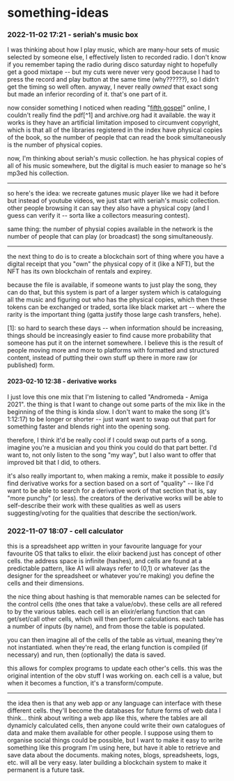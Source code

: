 # something-ideas

### 2022-11-02 17:21 - seriah's music box

I was thinking about how I play music, which are many-hour sets of music selected by someone else, I effectively listen to recorded radio. I don't know if you remember taping the radio during disco saturday night to hopefully get a good mixtape -- but my cuts were never very good because I had to press the record and play button at the same time (why??????), so I didn't get the timing so well often. anyway, I never really *owned* that exact song but made an inferior recording of it. that's one part of it.

now consider something I noticed when reading "[fifth gospel](/steiner/fifth-gospel.md)" online, I couldn't really find the pdf[^1] and archive.org had it available. the way it works is they have an artificial limitation imposed to circumvent copyright, which is that all of the libraries registered in the index have physical copies of the book, so the number of people that can read the book simultaneously is the number of physical copies.

now, I'm thinking about seriah's music collection. he has physical copies of all of his music somewhere, but the digital is much easier to manage so he's mp3ed his collection.

---

so here's the idea: we recreate gatunes music player like we had it before but instead of youtube videos, we just start with seriah's music collection. other people browsing it can say they also have a physical copy (and I guess can verify it -- sorta like a collectors measuring contest).

same thing: the number of physial copies available in the network is the number of people that can play (or broadcast) the song simultaneously.

---

the next thing to do is to create a blockchain sort of thing where you have a digital receipt that you "own" the physical copy of it (like a NFT), but the NFT has its own blockchain of rentals and expirey.

because the file is available, if someone wants to just play the song, they can do that, but this system is part of a larger system which is cataloguing all the music and figuring out who has the physical copies, which then these tokens can be exchanged or traded, sorta like black market art -- where the rarity is the important thing (gatta justify those large cash transfers, hehe).

[1]: so hard to search these days -- when information should be increasing, things should be increasingly easier to find cause more probability that someone has put it on the internet somewhere. I believe this is the result of people moving more and more to platforms with formatted and structured content, instead of putting their own stuff up there in more raw (or published) form.

#### 2023-02-10 12:38 - derivative works

I just love this one mix that I'm listening to called "Andromeda - Amiga 2021". the thing is that I want to change out some parts of the mix like in the beginning of the thing is kinda slow. I don't want to make the song (it's 1:12:17) to be longer or shorter -- just want want to swap out that part for something faster and blends right into the opening song.

therefore, I think it'd be really cool if I could swap out parts of a song. imagine you're a musician and you think you could do that part better. I'd want to, not only listen to the song "my way", but I also want to offer that improved bit that I did, to others.

it's also really important to, when making a remix, make it possible to *easily* find derivative works for a section based on a sort of "quality" -- like I'd want to be able to search for a derivative work of that section that is, say "more punchy" (or less). the creators of the derivative works will be able to self-describe their work with these qualities as well as users suggesting/voting for the qualities that describe the section/work.

### 2022-11-07 18:07 - cell calculator

this is a spreadsheet app written in your favourite language for your favourite OS that talks to elixir. the elixir backend just has concept of other cells. the address space is infinite (hashes), and cells are found at a predictable pattern, like A1 will always refer to (0,1) or whatever (as the designer for the spreadsheet or whatever you're making) you define the cells and their dimensions.

the nice thing about hashing is that memorable names can be selected for the control cells (the ones that take a value/obv). these cells are all refered to by the various tables. each cell is an elixir/erlang function that can get/set/call other cells, which will then perform calculations. each table has a number of inputs (by name), and from those the table is populated.

you can then imagine all of the cells of the table as virtual, meaning they're not instantiated. when they're read, the erlang function is compiled (if necessary) and run, then (optionally) the data is saved.

this allows for complex programs to update each other's cells. this was the original intention of the obv stuff I was working on. each cell is a value, but when it becomes a function, it's a transform/compute.

---

the idea then is that any web app or any language can interface with these different cells. they'll become the databases for future forms of web data I think... think about writing a web app like this, where the tables are all dynamicly calculated cells, then anyone could write their own catalogues of data and make them available for other people. I suppose using them to organise social things could be possible, but I want to make it easy to write something like this program I'm using here, but have it able to retrieve and save data about the documents. making notes, blogs, spreadsheets, logs, etc. will all be very easy. later building a blockchain system to make it permanent is a future task.
